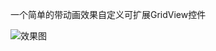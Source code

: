 一个简单的带动画效果自定义可扩展GridView控件

![效果图](http://upload-images.jianshu.io/upload_images/1948083-69dc63ed2cd798d3.gif?imageMogr2/auto-orient/strip)

